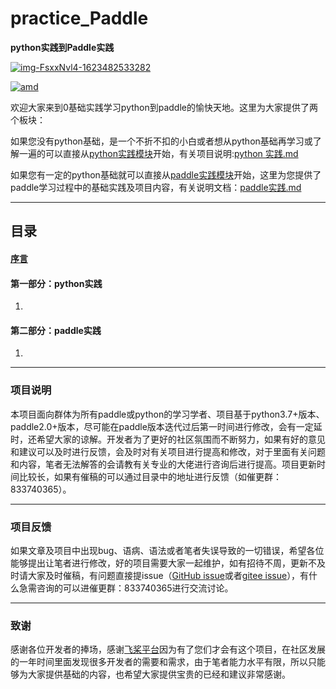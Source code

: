 # practice_Paddle
 **python实践到Paddle实践**

[![img-FsxxNvl4-1623482533282](https://img.shields.io/badge/python-3.7%2B-red)](https://www.python.org/)

[![amd](https://img.shields.io/badge/paddlepaddle-2.0%2B-red)](https://www.paddlepaddle.org.cn/)





欢迎大家来到0基础实践学习python到paddle的愉快天地。这里为大家提供了两个板块：

如果您没有python基础，是一个不折不扣的小白或者想从python基础再学习或了解一遍的可以直接从[python实践模块](./python实践)开始，有关项目说明:[python 实践.md](./python实践/python实践.md)

如果您有一定的python基础就可以直接从[paddle实践模块](./paddle实践)开始，这里为您提供了paddle学习过程中的基础实践及项目内容，有关说明文档：[paddle实践.md](./paddle实践/paddle实践.md)

***

## 目录

#### [**序言**](./序言.md)

#### **第一部分：python实践**

1.

#### **第二部分：paddle实践**

1.



***

### 项目说明

本项目面向群体为所有paddle或python的学习学者、项目基于python3.7+版本、paddle2.0+版本，尽可能在paddle版本迭代过后第一时间进行修改，会有一定延时，还希望大家的谅解。开发者为了更好的社区氛围而不断努力，如果有好的意见和建议可以及时进行反馈，会及时对有关项目进行提高和修改，对于里面有关问题和内容，笔者无法解答的会请教有关专业的大佬进行咨询后进行提高。项目更新时间比较长，如果有催稿的可以通过目录中的地址进行反馈（如催更群：833740365）。

***

### 项目反馈

如果文章及项目中出现bug、语病、语法或者笔者失误导致的一切错误，希望各位能够提出让笔者进行修改，好的项目需要大家一起维护，如有招待不周，更新不及时请大家及时催稿，有问题直接提issue（[GitHub issue](https://github.com/jhcgt4869/practice_Paddle/issues)或者[gitee issue](https://gitee.com/jhcgt4869/practice_Paddle/issues)），有什么急需咨询的可以进催更群：833740365进行交流讨论。

***

### 致谢

 感谢各位开发者的捧场，感谢[飞桨平台](https://www.paddlepaddle.org.cn/)因为有了您们才会有这个项目，在社区发展的一年时间里面发现很多开发者的需要和需求，由于笔者能力水平有限，所以只能够为大家提供基础的内容，也希望大家提供宝贵的已经和建议非常感谢。



